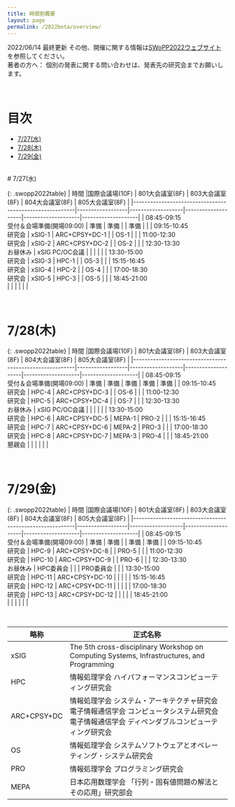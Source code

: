 ```yaml
---
title: 時間割概要
layout: page
permalink: /2022beta/overview/
---
```



2022/06/14 最終更新
その他、開催に関する情報は[SWoPP2022ウェブサイト](https://sites.google.com/site/swoppweb/swopp2022/) を参照してください。<br />
著者の方へ： 個別の発表に関する問い合わせは、発表先の研究会までお願いします。


<br />


# 目次

- [7/27(水)](#727水)
- [7/28(木)](#728木)
- [7/29(金)](#729金)




<br/>
# 7/27(水)

{: .swopp2022table}
| 時間                                                    |国際会議場(10F)   | 801大会議室(8F)   | 803大会議室(8F)    | 804大会議室(8F)    | 805大会議室(8F)    | 
|---------------------------------------------------------|------------------|-------------------|--------------------|--------------------|--------------------|
| 08:45-09:15<br/>受付＆会場準備(開場09:00)               | 準備             | 準備              |                    | 準備               |                    |
| 09:15-10:45<br/>研究会                                  | xSIG-1           | ARC+CPSY+DC-1     |                    | OS-1               |                    |
| 11:00-12:30<br/>研究会                                  | xSIG-2           | ARC+CPSY+DC-2     |                    | OS-2               |                    |
| 12:30-13:30<br/>お昼休み                                | xSIG PC/OC会議   |                   |                    |                    |                    |
| 13:30-15:00<br/>研究会                                  | xSIG-3           | HPC-1             |                    | OS-3               |                    |
| 15:15-16:45<br/>研究会                                  | xSIG-4           | HPC-2             |                    | OS-4               |                    |
| 17:00-18:30<br/>研究会                                  | xSIG-5           | HPC-3             |                    | OS-5               |                    |
| 18:45-21:00<br/>                                        |                  |                   |                    |                    |                    |



<br/>

# 7/28(木)

{: .swopp2022table}
| 時間                                                    |国際会議場(10F)   | 801大会議室(8F)   | 803大会議室(8F)    | 804大会議室(8F)    | 805大会議室(8F)    | 
|---------------------------------------------------------|------------------|-------------------|--------------------|--------------------|--------------------|
| 08:45-09:15<br/>受付＆会場準備(開場09:00)               | 準備             | 準備              | 準備               | 準備               | 準備               |
| 09:15-10:45<br/>研究会                                  | HPC-4            | ARC+CPSY+DC-3     |                    | OS-6               |                    |
| 11:00-12:30<br/>研究会                                  | HPC-5            | ARC+CPSY+DC-4     |                    | OS-7               |                    |
| 12:30-13:30<br/>お昼休み                                | xSIG PC/OC会議   |                   |                    |                    |                    |
| 13:30-15:00<br/>研究会                                  | HPC-6            | ARC+CPSY+DC-5     | MEPA-1             | PRO-2              |                    |
| 15:15-16:45<br/>研究会                                  | HPC-7            | ARC+CPSY+DC-6     | MEPA-2             | PRO-3              |                    |
| 17:00-18:30<br/>研究会                                  | HPC-8            | ARC+CPSY+DC-7     | MEPA-3             | PRO-4              |                    |
| 18:45-21:00<br/>懇親会                                  |                  |                   |                    |                    |                    |


<br/>

# 7/29(金)

{: .swopp2022table}
| 時間                                                    |国際会議場(10F)   | 801大会議室(8F)   | 803大会議室(8F)    | 804大会議室(8F)    | 805大会議室(8F)    | 
|---------------------------------------------------------|------------------|-------------------|--------------------|--------------------|--------------------|
| 08:45-09:15<br/>受付＆会場準備(開場09:00)               | 準備             | 準備              |                    | 準備               | 準備               |
| 09:15-10:45<br/>研究会                                  | HPC-9            | ARC+CPSY+DC-8     |                    | PRO-5              |                    |
| 11:00-12:30<br/>研究会                                  | HPC-10           | ARC+CPSY+DC-9     |                    | PRO-6              |                    |
| 12:30-13:30<br/>お昼休み                                | HPC委員会        |                   |                    | PRO委員会          |                    |
| 13:30-15:00<br/>研究会                                  | HPC-11           | ARC+CPSY+DC-10    |                    |                    |                    |
| 15:15-16:45<br/>研究会                                  | HPC-12           | ARC+CPSY+DC-11    |                    |                    |                    |
| 17:00-18:30<br/>研究会                                  | HPC-13           | ARC+CPSY+DC-12    |                    |                    |                    |
| 18:45-21:00<br/>                                        |                  |                   |                    |                    |                    |


<br />

| 略称 | 正式名称 | 
|------|-----|
| xSIG | The 5th cross-disciplinary Workshop on Computing Systems, Infrastructures, and Programming |
| HPC | 情報処理学会 ハイパフォーマンスコンピューティング研究会 |
| ARC+CPSY+DC | 情報処理学会 システム・アーキテクチャ研究会<br />電子情報通信学会 コンピュータシステム研究会<br />電子情報通信学会 ディペンダブルコンピューティング研究会 |
| OS | 情報処理学会 システムソフトウェアとオペレーティング・システム研究会 |
| PRO | 情報処理学会 プログラミング研究会 |
| MEPA | 日本応用数理学会 「行列・固有値問題の解法とその応用」研究部会 |


